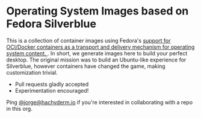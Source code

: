 # Operating System Images based on Fedora Silverblue

This is a collection of container images using Fedora's [support for OCI/Docker containers as a transport and delivery mechanism for operating system content. ](https://fedoraproject.org/wiki/Changes/OstreeNativeContainerStable). In short, we generate images here to build your perfect desktop. The original mission was to build an Ubuntu-like experience for Silverblue, however containers have changed the game, making customization trivial. 

- Pull requests gladly accepted
- Experimentation encouraged!

Ping [@jorge@hachyderm.io](https://hachyderm.io/@jorge) if you're interested in collaborating with a repo in this org. 
